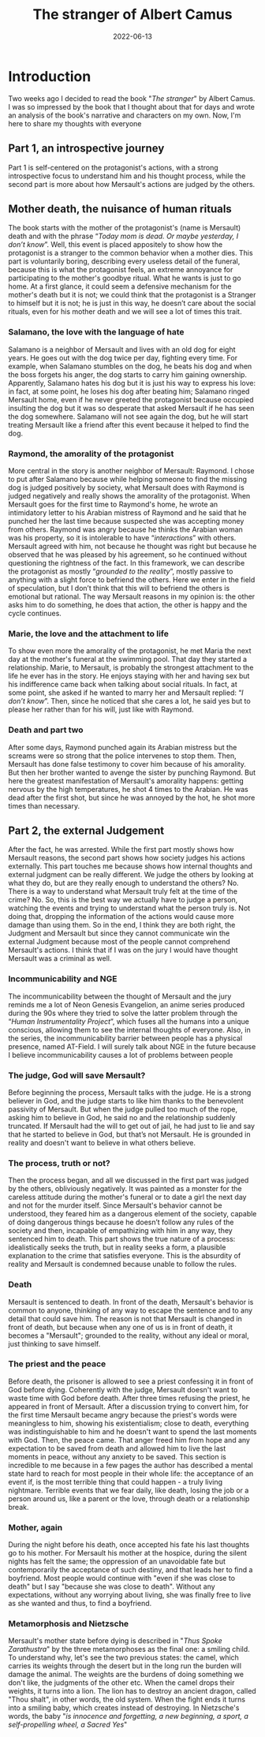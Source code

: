 ﻿---
title: The stranger of Albert Camus
date: 2022-06-13
publishdate: 2022-06-13
description: Personal analysis of "The stranger", a manifest of Camus philosophy. The protagonist, Mersault understood the absurdity of reality but lived in a society which has not, considering him a stranger.
image: /images/the_stranger.jpg
---


# Introduction

Two weeks ago I decided to read the book "_The stranger_" by Albert Camus. I was so impressed by the book that I thought about that for days and wrote an analysis of the book's narrative and characters on my own. Now, I'm here to share my thoughts with everyone 

## Part 1, an introspective journey

Part 1 is self-centered on the protagonist's actions, with a strong introspective focus to understand him and his thought process, while the second part is more about how Mersault's actions are judged by the others.

## Mother death, the nuisance of human rituals

The book starts with the mother of the protagonist's (name is Mersault) death and with the phrase  “_Today mom is dead. Or maybe yesterday, I don’t know_”. Well, this event is placed appositely to show how the protagonist is a stranger to the common behavior when a mother dies. This part is voluntarily boring, describing every useless detail of the funeral,  because this is what the protagonist feels, an extreme annoyance for participating to the mother's goodbye ritual. What he wants is just to go home. At a first glance, it could seem a defensive mechanism for the mother's death but it is not; we could think that the protagonist is a Stranger to himself but it is not; he is just in this way, he doesn’t care about the social rituals, even for his mother death and we will see a lot of times this trait.

### Salamano, the love with the language of hate

Salamano is a neighbor of Mersault and lives with an old dog for eight years. He goes out with the dog twice per day, fighting every time. For example, when Salamano stumbles on the dog, he beats his dog and when the boss forgets his anger, the dog starts to carry him gaining ownership. Apparently, Salamano hates his dog but it is just his way to express his love: in fact, at some point, he loses his dog after beating him; Salamano ringed Mersault home, even if he never greeted the protagonist because occupied insulting the dog but it was so desperate that asked Mersault if he has seen the dog somewhere. Salamano will not see again the dog, but he will start treating Mersault like a friend after this event because it helped to find the dog.

### Raymond, the amorality of the protagonist

More central in the story is another neighbor of Mersault: Raymond. I chose to put after Salamano because while helping someone to find the missing dog is judged positively by society, what Mersault does with Raymond is judged negatively and really shows the amorality of the protagonist. When Mersault goes for the first time to Raymond's home, he wrote an intimidatory letter to his Arabian mistress of Raymond and he said that he punched her the last time because suspected she was accepting money from others. Raymond was angry because he thinks the Arabian woman was his property, so it is intolerable to have “_interactions_” with others.
Mersault agreed with him, not because he thought was right but because he observed that he was pleased by his agreement, so he continued without questioning the rightness of the fact.  In this framework, we can describe the protagonist as mostly “_grounded to the reality_”, mostly passive to anything with a slight force to befriend the others. Here we enter in the field of speculation, but I don’t think that this will to befriend the others is emotional but rational. The way Mersault reasons in my opinion is: the other asks him to do something, he does that action, the other is happy and the cycle continues.

### Marie, the love and the attachment to life

To show even more the amorality of the protagonist, he met Maria the next day at the mother's funeral at the swimming pool. That day they started a relationship. Marie, to Mersault, is probably the strongest attachment to the life he ever has in the story. He enjoys staying with her and having sex but his indifference came back when talking about social rituals. In fact, at some point, she asked if he wanted to marry her and Mersault replied: “_I don’t know_”. Then, since he noticed that she cares a lot, he said yes but to please her rather than for his will, just like with Raymond.

### Death and part two

After some days, Raymond punched again its Arabian mistress but the screams were so strong that the police intervenes to stop them. Then, Mersault has done false testimony to cover him because of his amorality.
But then her brother wanted to avenge the sister by punching Raymond. But here the greatest manifestation of Mersault's amorality happens: getting nervous by the high temperatures, he shot 4 times to the Arabian. He was dead after the first shot, but since he was annoyed by the hot, he shot more times than necessary.

## Part 2, the external Judgement

After the fact, he was arrested. While the first part mostly shows how Mersault reasons, the second part shows how society judges his actions externally. This part touches me because shows how internal thoughts and external judgment can be really different. We judge the others by looking at what they do, but are they really enough to understand the others? No. There is a way to understand what Mersault truly felt at the time of the crime? No. So, this is the best way we actually have to judge a person, watching the events and trying to understand what the person truly is. Not doing that, dropping the information of the actions would cause more damage than using them. So in the end, I think they are both right, the Judgment and Mersault but since they cannot communicate win the external Judgment because most of the people cannot comprehend Mersault's actions. I think that if I was on the jury I would have thought Mersault was a criminal as well. 

### Incommunicability and NGE

The incommunicability between the thought of Mersault and the jury reminds me a lot of Neon Genesis Evangelion, an anime series produced during the 90s where they tried to solve the latter problem through the “_Human Instrumentality Project_”, which fuses all the humans into a unique conscious, allowing them to see the internal thoughts of everyone. Also, in the series, the incommunicability barrier between people has a physical presence, named AT-Field. I will surely talk about NGE in the future because I believe incommunicability causes a lot of problems between people

### The judge, God will save Mersault?

Before beginning the process, Mersault talks with the judge. He is a strong believer in God, and the judge starts to like him thanks to the benevolent passivity of Mersault. But when the judge pulled too much of the rope, asking him to believe in God, he said no and the relationship suddenly truncated. If Mersault had the will to get out of jail, he had just to lie and say that he started to believe in God, but that’s not Mersault. He is grounded in reality and doesn't want to believe in what others believe.

### The process, truth or not?

Then the process began, and all we discussed in the first part was judged by the others, obliviously negatively. It was painted as a monster for the careless attitude during the mother's funeral or to date a girl the next day and not for the murder itself. Since Mersault's behavior cannot be understood, they feared him as a dangerous element of the society, capable of doing dangerous things because he doesn’t follow any rules of the society and then, incapable of empathizing with him in any way, they sentenced him to death. 
This part shows the true nature of a process: idealistically seeks the truth, but in reality seeks a form, a plausible explanation to the crime that satisfies everyone. This is the absurdity of reality and Mersault is condemned because unable to follow the rules.

### Death

Mersault is sentenced to death. In front of the death, Mersault's behavior is common to anyone, thinking of any way to escape the sentence and to any detail that could save him. The reason is not that Mersault is changed in front of death, but because when any one of us is in front of death, it becomes a "Mersault"; grounded to the reality, without any ideal or moral, just thinking to save himself.

### The priest and the peace

Before death, the prisoner is allowed to see a priest confessing it in front of God before dying. Coherently with the judge, Mersault doesn't want to waste time with God before death.
After three times refusing the priest, he appeared in front of Mersault. After a discussion trying to convert him, for the first time Mersault became angry because the priest's words were meaningless to him, showing his existentialism; close to death, everything was indistinguishable to him and he doesn't want to spend the last moments with God. 
Then, the peace came. That anger freed him from hope and any expectation to be saved from death and allowed him to live the last moments in peace, without any anxiety to be saved.
This section is incredible to me because in a few pages the author has described a mental state hard to reach for most people in their whole life: the acceptance of an event if, is the most terrible thing that could happen - a truly living nightmare. Terrible events that we fear daily, like death, losing the job or a person around us, like a parent or the love, through death or a relationship break.

### Mother, again

During the night before his death, once accepted his fate his last thoughts go to his mother. For Mersault his mother at the hospice, during the silent nights has felt the same; the oppression of an unavoidable fate but contemporarily the acceptance of such destiny, and that leads her to find a boyfriend. Most people would continue with "even if she was close to death" but I say "because she was close to death". Without any expectations, without any worrying about living, she was finally free to live as she wanted and thus, to find a boyfriend. 

### Metamorphosis and Nietzsche
Mersault's mother state before dying is described in "_Thus Spoke Zarathustra_" by the three metamorphoses as the final one: a smiling child. To understand why, let's see the two previous states: the camel, which carries its weights through the desert but in the long run the burden will damage the animal. The weights are the burdens of doing something we don't like, the judgments of the other etc. When the camel drops their weights, it turns into a lion. The lion has to destroy an ancient dragon, called "Thou shalt", in other words, the old system. When the fight ends it turns into a smiling baby, which creates instead of destroying. In Nietzsche's words, the baby "_is innocence and forgetting, a new beginning, a sport, a self-propelling wheel, a Sacred Yes_"